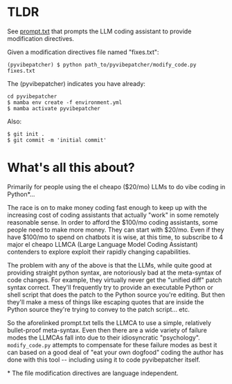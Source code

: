 # TLDR

See [prompt.txt](prompt.txt) that prompts the LLM coding assistant to provide modification directives.

Given a modification directives file named "fixes.txt":

```
(pyvibepatcher) $ python path_to/pyvibepatcher/modify_code.py fixes.txt
```

The (pyvibepatcher) indicates you have already:

```
cd pyvibepatcher
$ mamba env create -f environment.yml
$ mamba activate pyvibepatcher
```

Also:
```
$ git init .
$ git commit -m 'initial commit'
```
# What's all this about?

Primarily for people using the el cheapo ($20/mo) LLMs to do vibe coding in Python*...

The race is on to make money coding fast enough to keep up with the increasing cost of coding assistants that actually "work" in some remotely reasonable sense.  In order to afford the $100/mo coding assistants, some people need to make more money.  They can start with $20/mo. Even if they have $100/mo to spend on chatbots it is wise, at this time, to subscribe to 4 major el cheapo LLMCA (Large Language Model Coding Assistant) contenders to explore exploit their rapidly changing capabilities.

The problem with any of the above is that the LLMs, while quite good at providing straight python syntax, are notoriously bad at the meta-syntax of code changes.  For example, they virtually never get the "unified diff" patch syntax correct.  They'll frequently try to provide an executable Python or shell script that does the patch to the Python source you're editing.  But then they'll make a mess of things like escaping quotes that are inside the Python source they're trying to convey to the patch script... etc.

So the aforelinked prompt.txt tells the LLMCA to use a simple, relatively bullet-proof meta-syntax.  Even then there are a wide variety of failure modes the LLMCAs fall into due to their idiosyncratic "psychology".  `modify_code.py` attempts to compensate for these failure modes as best it can based on a good deal of "eat your own dogfood" coding the author has done with this tool -- including using it to code pyvibepatcher itself.

\* The file modification directives are language independent.
